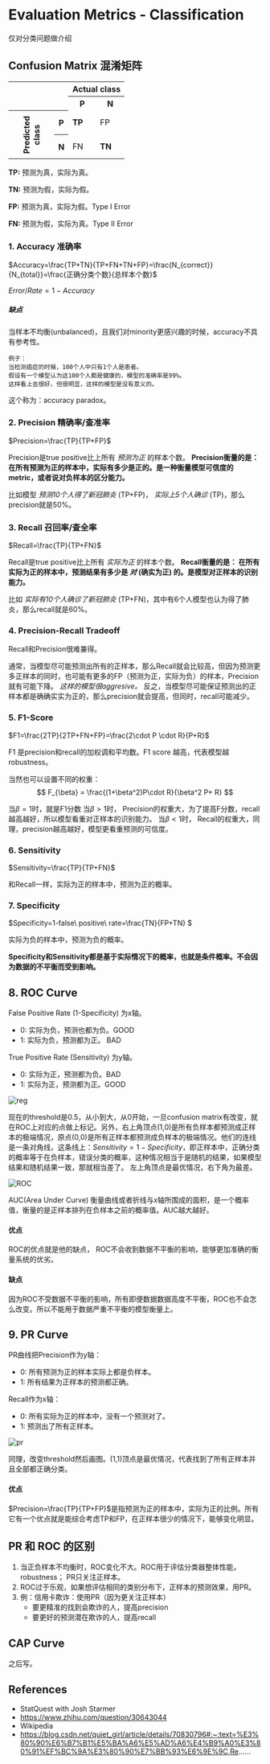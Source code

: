 # Evaluation Metrics - Classification

仅对分类问题做介绍

## Confusion Matrix 混淆矩阵


<tbody>
<td>
<table class="wikitable" style="border:none; float:left; margin-top:0;">
<tbody><tr>
<th style="background:none; border:none;" colspan="2" rowspan="2">
</th>
<th colspan="2" style="background:none;">Actual class
</th></tr>
<tr>
<th>P
</th>
<th>N
</th></tr>
<tr>
<th rowspan="2" style="height:6em;"><div style="display: inline-block; -ms-transform: rotate(-90deg); -webkit-transform: rotate(-90deg); transform: rotate(-90deg);;">Predicted<br>class</div>
</th>
<th>P
</th>
<td><b>TP</b>
</td>
<td>FP
</td></tr>
<tr>
<th>N
</th>
<td>FN
</td>
<td><b>TN</b>
</td></tr>
</tbody></table>
</td>
</tbody>

**TP:** 预测为真，实际为真。

**TN:** 预测为假，实际为假。

**FP:** 预测为真，实际为假。Type I Error

**FN:** 预测为假，实际为真。Type II Error



### 1. Accuracy 准确率

$Accuracy=\frac{TP+TN}{TP+FN+TN+FP}=\frac{N_{correct}}{N_{total}}=\frac{正确分类个数}{总样本个数}$

$Error/ Rate=1-Accuracy$

##### 缺点
当样本不均衡(unbalanced)，且我们对minority更感兴趣的时候，accuracy不具有参考性。


```
例子：
当检测癌症的时候，100个人中只有1个人是患者。
假设有一个模型认为这100个人都是健康的，模型的准确率是99%。
这样看上去很好，但很明显，这样的模型是没有意义的。
```


这个称为：accuracy paradox。

### 2. Precision 精确率/查准率

$Precision=\frac{TP}{TP+FP}$

Precision是true positive比上所有 _预测为正_ 的样本个数。
**Precision衡量的是： 在所有预测为正的样本中，实际有多少是正的。是一种衡量模型可信度的metric，或者说对负样本的区分能力。**

比如模型 _预测10个人得了新冠肺炎_ (TP+FP)， _实际上5个人确诊_ (TP)，那么precision就是50%。

### 3. Recall 召回率/查全率

$Recall=\frac{TP}{TP+FN}$

Recall是true positive比上所有 _实际为正_ 的样本个数。
**Recall衡量的是： 在所有实际为正的样本中，预测结果有多少是 _对_ (确实为正) 的。是模型对正样本的识别能力。**

比如 _实际有10个人确诊了新冠肺炎_ (TP+FN)，其中有6个人模型也认为得了肺炎，那么recall就是60%。

### 4. Precision-Recall Tradeoff 

Recall和Precision很难兼得。

通常，当模型尽可能预测出所有的正样本，那么Recall就会比较高，但因为预测更多正样本的同时，也可能有更多的FP（预测为正，实际为负）的样本，Precision就有可能下降。 _这样的模型很aggresive。_
反之，当模型尽可能保证预测出的正样本都是确确实实为正的，那么precision就会提高，但同时，recall可能减少。

### 5. F1-Score

$F1=\frac{2TP}{2TP+FN+FP}=\frac{2\cdot P \cdot R}{P+R}$

F1 是precision和recall的加权调和平均数。F1 score 越高，代表模型越robustness。

当然也可以设置不同的权重：
$$
F_{\beta} = \frac{(1+\beta^2)P\cdot R}{\beta^2 P+ R}
$$

当$\beta=1$时，就是F1分数
当$\beta > 1$时， Precision的权重大，为了提高F分数，recall 越高越好，所以模型看重对正样本的识别能力。
当$\beta<1$时， Recall的权重大，同理，precision越高越好，模型更看重预测的可信度。


### 6. Sensitivity


$Sensitivity=\frac{TP}{TP+FN}$

和Recall一样，实际为正的样本中，预测为正的概率。

### 7. Specificity

$Specificity=1-false\ positive\ rate=\frac{TN}{FP+TN} $

实际为负的样本中，预测为负的概率。

**Specificity和Sensitivity都是基于实际情况下的概率，也就是条件概率。不会因为数据的不平衡而受到影响。**

## 8. ROC Curve

False Positive Rate (1-Specificity) 为x轴。
* 0: 实际为负，预测也都为负。GOOD
* 1: 实际为负，预测都为正。 BAD

True Positive Rate (Sensitivity) 为y轴。
* 0: 实际为正，预测都为负。BAD
* 1: 实际为正，预测都为正。GOOD

![reg](https://github.com/uttgeorge/Machine-Learning-Models/blob/master/Evaluation%20Metrics/media/reg.png)

现在的threshold是0.5，从小到大，从0开始，一旦confusion matrix有改变，就在ROC上对应的点做上标记。另外，右上角顶点(1,0)是所有负样本都预测成正样本的极端情况，原点(0,0)是所有正样本都预测成负样本的极端情况。他们的连线是一条对角线，这条线上：$Sensitivity=1-Specificity$，即正样本中，正确分类的概率等于在负样本，错误分类的概率，这种情况相当于是随机的结果，如果模型结果和随机结果一致，那就相当差了。
左上角顶点是最优情况，右下角为最差。

![ROC](https://github.com/uttgeorge/Machine-Learning-Models/blob/master/Evaluation%20Metrics/media/ROC.png)

AUC(Area Under Curve) 衡量曲线或者折线与x轴所围成的面积，是一个概率值，衡量的是正样本排列在负样本之前的概率值。AUC越大越好。

#### 优点

ROC的优点就是他的缺点， ROC不会收到数据不平衡的影响，能够更加准确的衡量系统的优劣。


#### 缺点

因为ROC不受数据不平衡的影响，所有即便数据数据高度不平衡，ROC也不会怎么改变。所以不能用于数据严重不平衡的模型衡量上。


## 9. PR Curve

PR曲线把Precision作为y轴：
* 0: 所有预测为正的样本实际上都是负样本。
* 1: 所有结果为正样本的预测都正确。

Recall作为x轴：
* 0: 所有实际为正的样本中，没有一个预测对了。
* 1: 预测出了所有正样本。


![pr](https://github.com/uttgeorge/Machine-Learning-Models/blob/master/Evaluation%20Metrics/media/pr.jpg)

同理，改变threshold然后画图。(1,1)顶点是最优情况，代表找到了所有正样本并且全部都正确分类。

#### 优点
$Precision=\frac{TP}{TP+FP}$是指预测为正的样本中，实际为正的比例。所有它有一个优点就是能综合考虑TP和FP，在正样本很少的情况下，能够变化明显。

## PR 和 ROC 的区别
1. 当正负样本不均衡时，ROC变化不大。ROC用于评估分类器整体性能，robustness； PR只关注正样本。
2. ROC过于乐观，如果想评估相同的类别分布下，正样本的预测效果，用PR。
3. 例：信用卡欺诈：使用PR（因为更关注正样本）
    * 要更精准的找到会欺诈的人，提高precision
    * 要更好的预测潜在欺诈的人，提高recall

## CAP Curve

之后写。


## References

* StatQuest with Josh Starmer
* https://www.zhihu.com/question/30643044
* Wikipedia
* https://blog.csdn.net/quiet_girl/article/details/70830796#:~:text=%E3%80%90%E6%B7%B1%E5%BA%A6%E5%AD%A6%E4%B9%A0%E3%80%91%EF%BC%9A%E3%80%90%E7%BB%93%E6%9E%9C,Re......







